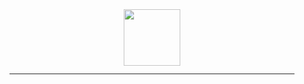 <div align="center">

<img src="https://user-images.githubusercontent.com/75640730/201495333-b5b1865f-64e0-492b-b58c-b44cdcc24ade.gif" height="100" width="100vw">

</div>

---

